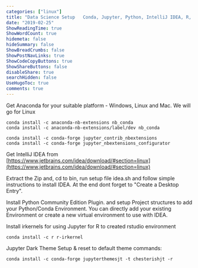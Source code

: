 ```yaml
---
categories: ["linux"]
title: "Data Science Setup   Conda, Jupyter, Python, IntelliJ IDEA, R, RStudio"
date: "2019-02-25"
ShowReadingTime: true
ShowWordCount: true
hidemeta: false
hideSummary: false
ShowBreadCrumbs: false
ShowPostNavLinks: true
ShowCodeCopyButtons: true
ShowShareButtons: false
disableShare: true
searchHidden: false
UseHugoToc: true
comments: true
---
```



Get Anaconda for your suitable platform - Windows, Linux and Mac. We will go for Linux

```
conda install -c anaconda-nb-extensions nb_conda
conda install -c anaconda-nb-extensions/label/dev nb_conda
```

```
conda install -c conda-forge jupyter_contrib_nbextensions 
conda install -c conda-forge jupyter_nbextensions_configurator
```

Get IntelliJ IDEA from [https://www.jetbrains.com/idea/download/#section=linux](https://www.jetbrains.com/idea/download/#section=linux)

Extract the Zip and, cd to bin, run setup file idea.sh and follow simple instructions to install IDEA. At the end dont forget to "Create a Desktop Entry".

Install Python Community Edition Plugin. and setup Project structures to add your Python/Conda Environment. You can directly add your existing Environment or create a new virtual environment to use with IDEA.

Install irkernels for using Jupyter for R to created rstudio environment

```
conda install -c r r-irkernel
```

Jupyter Dark Theme Setup & reset to default theme commands:

```
conda install -c conda-forge jupyterthemesjt -t chesterishjt -r
```
